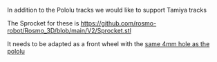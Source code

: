 
In addition to the Pololu tracks we would like to support Tamiya tracks

The Sprocket for these is https://github.com/rosmo-robot/Rosmo_3D/blob/main/V2/Sprocket.stl

It needs to be adapted as a front wheel with the [same  4mm  hole as the pololu](https://www.pololu.com/file/0J1359/pololu-track-set-dimensions.pdf)
